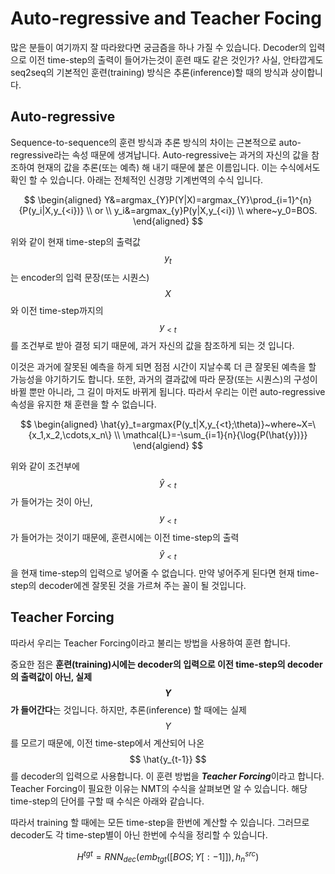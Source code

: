 # Auto-regressive and Teacher Focing

많은 분들이 여기까지 잘 따라왔다면 궁금즘을 하나 가질 수 있습니다. Decoder의 입력으로 이전 time-step의 출력이 들어가는것이 훈련 때도 같은 것인가? 사실, 안타깝게도 seq2seq의 기본적인 훈련(training) 방식은 추론(inference)할 때의 방식과 상이합니다.

## Auto-regressive

Sequence-to-sequence의 훈련 방식과 추론 방식의 차이는 근본적으로 auto-regressive라는 속성 때문에 생겨납니다. Auto-regressive는 과거의 자신의 값을 참조하여 현재의 값을 추론(또는 예측) 해 내기 때문에 붙은 이름입니다. 이는 수식에서도 확인 할 수 있습니다. 아래는 전체적인 신경망 기계번역의 수식 입니다.

$$
\begin{aligned}
Y&=argmax_{Y}P(Y|X)=argmax_{Y}\prod_{i=1}^{n}{P(y_i|X,y_{<i})} \\
or \\
y_i&=argmax_{y}P(y|X,y_{<i}) \\
where~y_0=BOS.
\end{aligned}
$$

위와 같이 현재 time-step의 출력값 $$ y_t $$는 encoder의 입력 문장(또는 시퀀스) $$ X $$와 이전 time-step까지의 $$ y_{<t} $$를 조건부로 받아 결정 되기 때문에, 과거 자신의 값을 참조하게 되는 것 입니다. 

이것은 과거에 잘못된 예측을 하게 되면 점점 시간이 지날수록 더 큰 잘못된 예측을 할 가능성을 야기하기도 합니다. 또한, 과거의 결과값에 따라 문장(또는 시퀀스)의 구성이 바뀔 뿐만 아니라, 그 길이 마저도 바뀌게 됩니다. 따라서 우리는 이런 auto-regressive 속성을 유지한 채 훈련을 할 수 없습니다.

$$
\begin{aligned}
\hat{y}_t=argmax{P(y_t|X,y_{<t};\theta)}~where~X=\{x_1,x_2,\cdots,x_n\} \\
\mathcal{L}=-\sum_{i=1}{n}{\log{P(\hat{y})}}
\end{algiend}
$$

위와 같이 조건부에 $$ \hat{y}_{<t} $$가 들어가는 것이 아닌, $$ y_{<t} $$가 들어가는 것이기 때문에, 훈련시에는 이전 time-step의 출력 $$ \hat{y}_{<t} $$을 현재 time-step의 입력으로 넣어줄 수 없습니다. 만약 넣어주게 된다면 현재 time-step의 decoder에겐 잘못된 것을 가르쳐 주는 꼴이 될 것입니다.

## Teacher Forcing

따라서 우리는 Teacher Forcing이라고 불리는 방법을 사용하여 훈련 합니다.

중요한 점은 **훈련(training)시에는 decoder의 입력으로 이전 time-step의 decoder의 출력값이 아닌, 실제 $$ Y $$가 들어간다**는 것입니다. 하지만, 추론(inference) 할 때에는 실제 $$ Y $$를 모르기 때문에, 이전 time-step에서 계산되어 나온 $$ \hat{y_{t-1}} $$를 decoder의 입력으로 사용합니다. 이 훈련 방법을 ***Teacher Forcing***이라고 합니다. Teacher Forcing이 필요한 이유는 NMT의 수식을 살펴보면 알 수 있습니다. 해당 time-step의 단어를 구할 때 수식은 아래와 같습니다.



 따라서 training 할 때에는 모든 time-step을 한번에 계산할 수 있습니다. 그러므로 decoder도 각 time-step별이 아닌 한번에 수식을 정리할 수 있습니다.

$$
H^{tgt}=RNN_{dec}(emb_{tgt}([BOS;Y[:-1]]),h_{n}^{src})
$$

